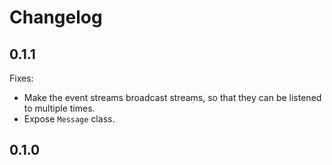 # Changelog

## 0.1.1

Fixes:

  * Make the event streams broadcast streams, so that they can be listened to
    multiple times.
  * Expose `Message` class.

## 0.1.0